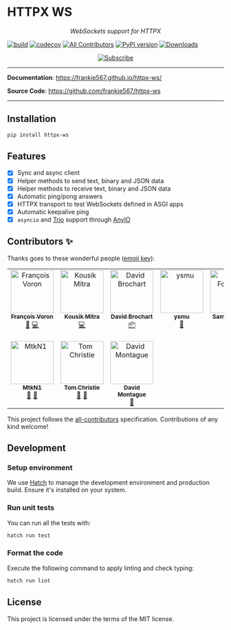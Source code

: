 # HTTPX WS

<p align="center">
    <em>WebSockets support for HTTPX</em>
</p>

[![build](https://github.com/frankie567/httpx-ws/workflows/Build/badge.svg)](https://github.com/frankie567/httpx-ws/actions)
[![codecov](https://codecov.io/gh/frankie567/httpx-ws/branch/main/graph/badge.svg?token=fL49kIvrj6)](https://codecov.io/gh/frankie567/httpx-ws)
[![All Contributors](https://img.shields.io/badge/all_contributors-2-orange.svg?style=flat-square)](#contributors-)
[![PyPI version](https://badge.fury.io/py/httpx-ws.svg)](https://badge.fury.io/py/httpx-ws)
[![Downloads](https://pepy.tech/badge/httpx-ws)](https://pepy.tech/project/httpx-ws)

<p align="center">
<a href="https://polar.sh/frankie567">
<picture>
  <source media="(prefers-color-scheme: dark)" srcset="https://polar.sh/embed/subscribe.svg?org=frankie567&darkmode=1">
  <img alt="Subscribe" src="https://polar.sh/embed/subscribe.svg?org=frankie567">
</picture>
</a>
</p>

---

**Documentation**: <a href="https://frankie567.github.io/httpx-ws/" target="_blank">https://frankie567.github.io/httpx-ws/</a>

**Source Code**: <a href="https://github.com/frankie567/httpx-ws" target="_blank">https://github.com/frankie567/httpx-ws</a>

---

## Installation

```bash
pip install httpx-ws
```

## Features

* [X] Sync and async client
* [X] Helper methods to send text, binary and JSON data
* [X] Helper methods to receive text, binary and JSON data
* [X] Automatic ping/pong answers
* [X] HTTPX transport to test WebSockets defined in ASGI apps
* [X] Automatic keepalive ping
* [X] `asyncio` and [Trio](https://trio.readthedocs.io/) support through [AnyIO](https://anyio.readthedocs.io/)

## Contributors ✨

Thanks goes to these wonderful people ([emoji key](https://allcontributors.org/docs/en/emoji-key)):

<!-- ALL-CONTRIBUTORS-LIST:START - Do not remove or modify this section -->
<!-- prettier-ignore-start -->
<!-- markdownlint-disable -->
<table>
  <tbody>
    <tr>
      <td align="center" valign="top" width="14.28%"><a href="http://francoisvoron.com"><img src="https://avatars.githubusercontent.com/u/1144727?v=4?s=100" width="100px;" alt="François Voron"/><br /><sub><b>François Voron</b></sub></a><br /><a href="#maintenance-frankie567" title="Maintenance">🚧</a> <a href="https://github.com/frankie567/httpx-ws/commits?author=frankie567" title="Code">💻</a></td>
      <td align="center" valign="top" width="14.28%"><a href="http://kousikmitra.github.io"><img src="https://avatars.githubusercontent.com/u/15109533?v=4?s=100" width="100px;" alt="Kousik Mitra"/><br /><sub><b>Kousik Mitra</b></sub></a><br /><a href="https://github.com/frankie567/httpx-ws/commits?author=kousikmitra" title="Code">💻</a></td>
      <td align="center" valign="top" width="14.28%"><a href="https://github.com/davidbrochart"><img src="https://avatars.githubusercontent.com/u/4711805?v=4?s=100" width="100px;" alt="David Brochart"/><br /><sub><b>David Brochart</b></sub></a><br /><a href="#platform-davidbrochart" title="Packaging/porting to new platform">📦</a></td>
      <td align="center" valign="top" width="14.28%"><a href="https://github.com/ysmu"><img src="https://avatars.githubusercontent.com/u/17018576?v=4?s=100" width="100px;" alt="ysmu"/><br /><sub><b>ysmu</b></sub></a><br /><a href="https://github.com/frankie567/httpx-ws/issues?q=author%3Aysmu" title="Bug reports">🐛</a></td>
      <td align="center" valign="top" width="14.28%"><a href="https://samforeman.me"><img src="https://avatars.githubusercontent.com/u/5234251?v=4?s=100" width="100px;" alt="Sam Foreman"/><br /><sub><b>Sam Foreman</b></sub></a><br /><a href="https://github.com/frankie567/httpx-ws/issues?q=author%3Asaforem2" title="Bug reports">🐛</a></td>
      <td align="center" valign="top" width="14.28%"><a href="http://maparent.ca/"><img src="https://avatars.githubusercontent.com/u/202691?v=4?s=100" width="100px;" alt="Marc-Antoine Parent"/><br /><sub><b>Marc-Antoine Parent</b></sub></a><br /><a href="https://github.com/frankie567/httpx-ws/issues?q=author%3Amaparent" title="Bug reports">🐛</a> <a href="https://github.com/frankie567/httpx-ws/commits?author=maparent" title="Code">💻</a></td>
      <td align="center" valign="top" width="14.28%"><a href="https://www.fastapiexpert.com/"><img src="https://avatars.githubusercontent.com/u/7353520?v=4?s=100" width="100px;" alt="Marcelo Trylesinski"/><br /><sub><b>Marcelo Trylesinski</b></sub></a><br /><a href="https://github.com/frankie567/httpx-ws/issues?q=author%3AKludex" title="Bug reports">🐛</a> <a href="#research-Kludex" title="Research">🔬</a></td>
    </tr>
    <tr>
      <td align="center" valign="top" width="14.28%"><a href="https://lit.link/MtkN1"><img src="https://avatars.githubusercontent.com/u/51289448?v=4?s=100" width="100px;" alt="MtkN1"/><br /><sub><b>MtkN1</b></sub></a><br /><a href="https://github.com/frankie567/httpx-ws/issues?q=author%3AMtkN1" title="Bug reports">🐛</a> <a href="#research-MtkN1" title="Research">🔬</a></td>
      <td align="center" valign="top" width="14.28%"><a href="http://www.tomchristie.com/"><img src="https://avatars.githubusercontent.com/u/647359?v=4?s=100" width="100px;" alt="Tom Christie"/><br /><sub><b>Tom Christie</b></sub></a><br /><a href="https://github.com/frankie567/httpx-ws/issues?q=author%3Atomchristie" title="Bug reports">🐛</a> <a href="#research-tomchristie" title="Research">🔬</a></td>
      <td align="center" valign="top" width="14.28%"><a href="https://github.com/dmontagu"><img src="https://avatars.githubusercontent.com/u/35119617?v=4?s=100" width="100px;" alt="David Montague"/><br /><sub><b>David Montague</b></sub></a><br /><a href="https://github.com/frankie567/httpx-ws/issues?q=author%3Admontagu" title="Bug reports">🐛</a></td>
    </tr>
  </tbody>
</table>

<!-- markdownlint-restore -->
<!-- prettier-ignore-end -->

<!-- ALL-CONTRIBUTORS-LIST:END -->

This project follows the [all-contributors](https://github.com/all-contributors/all-contributors) specification. Contributions of any kind welcome!

## Development

### Setup environment

We use [Hatch](https://hatch.pypa.io/latest/install/) to manage the development environment and production build. Ensure it's installed on your system.

### Run unit tests

You can run all the tests with:

```bash
hatch run test
```

### Format the code

Execute the following command to apply linting and check typing:

```bash
hatch run lint
```

## License

This project is licensed under the terms of the MIT license.

